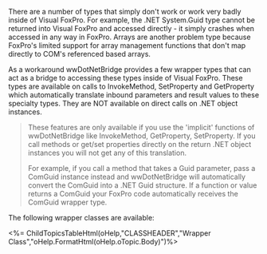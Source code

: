﻿There are a number of types that simply don't work or work very badly inside of Visual FoxPro. For example, the .NET System.Guid type cannot be returned into Visual FoxPro and accessed directly - it simply crashes when accessed in any way in FoxPro. Arrays are another problem type because FoxPro's limited support for array management functions that don't map directly to COM's referenced based arrays.As a workaround wwDotNetBridge provides a few wrapper types that can act as a bridge to accessing these types inside of Visual FoxPro. These types are available on calls to InvokeMethod, SetProperty and GetProperty which automatically translate inbound parameters and result values to these specialty types. They are NOT available on direct calls on .NET object instances.> These features are only available if you use the 'implicit' functions of wwDotNetBridge like InvokeMethod, GetProperty, SetProperty. If you call methods or get/set properties directly on the return .NET object instances you will not get any of this translation.>> For example, if you call a method that takes a Guid parameter, pass a ComGuid instance instead and wwDotNetBridge will automatically convert the ComGuid into a .NET Guid structure. If a function or value returns a ComGuid your FoxPro code automatically receives the ComGuid wrapper type.The following wrapper classes are available:<%=  ChildTopicsTableHtml(oHelp,"CLASSHEADER","Wrapper Class","oHelp.FormatHtml(oHelp.oTopic.Body)")%>
